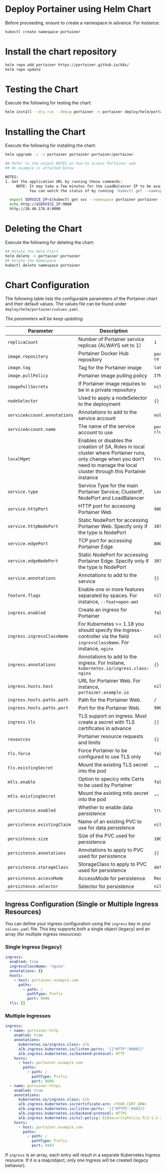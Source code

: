 # Deploy Portainer using Helm Chart

Before proceeding, ensure to create a namespace in advance.
For instance:
```bash
kubectl create namespace portainer
```

# Install the chart repository

```bash
helm repo add portainer https://portainer.github.io/k8s/
helm repo update
```

# Testing the Chart
Execute the following for testing the chart:

```bash
helm install --dry-run --debug portainer -n portainer deploy/helm/portainer
```

# Installing the Chart
Execute the following for installing the chart:

```bash
helm upgrade -i -n portainer portainer portainer/portainer

## Refer to the output NOTES on how-to access Portainer web
## An example is attached below

NOTES:
1. Get the application URL by running these commands:
     NOTE: It may take a few minutes for the LoadBalancer IP to be available.
           You can watch the status of by running 'kubectl get --namespace portainer svc -w portainer'

  export SERVICE_IP=$(kubectl get svc --namespace portainer portainer --template "{{ range (index .status.loadBalancer.ingress 0) }}{{.}}{{ end }}")
  echo http://$SERVICE_IP:9000
  http://20.40.176.8:9000
```

# Deleting the Chart
Execute the following for deleting the chart:

```bash
## Delete the Helm Chart
helm delete -n portainer portainer
## Delete the Namespace
kubectl delete namespace portainer
```

# Chart Configuration
The following table lists the configurable parameters of the Portainer chart and their default values. The values file can be found under `deploy/helm/portainer/values.yaml`.

*The parameters will be keep updating.*

| Parameter | Description | Default |
| - | - | - |
| `replicaCount` | Number of Portainer service replicas (ALWAYS set to 1) | `1` |
| `image.repository` | Portainer Docker Hub repository | `portainer/portainer-ce` |
| `image.tag` | Tag for the Portainer image | `latest` |
| `image.pullPolicy` | Portainer image pulling policy | `IfNotPresent` |
| `imagePullSecrets` | If Portainer image requires to be in a private repository | `nil` |
| `nodeSelector` | Used to apply a nodeSelector to the deployment | `{}` |
| `serviceAccount.annotations` | Annotations to add to the service account | `null` |
| `serviceAccount.name` | The name of the service account to use | `portainer-sa-clusteradmin` |
| `localMgmt` | Enables or disables the creation of SA, Roles in local cluster where Portainer runs, only change when you don't need to manage the local cluster through this Portainer instance  | `true` |
| `service.type` | Service Type for the main Portainer Service; ClusterIP, NodePort and LoadBalancer | `LoadBalancer` |
| `service.httpPort` | HTTP port for accessing Portainer Web | `9000` |
| `service.httpNodePort` | Static NodePort for accessing Portainer Web. Specify only if the type is NodePort | `30777` |
| `service.edgePort` | TCP port for accessing Portainer Edge | `8000` |
| `service.edgeNodePort` | Static NodePort for accessing Portainer Edge. Specify only if the type is NodePort | `30776` |
| `service.annotations` | Annotations to add to the service | `{}` |
| `feature.flags` | Enable one or more features separated by spaces. For instance, `--feat=open-amt` | `nil` |
| `ingress.enabled` | Create an ingress for Portainer | `false` |
| `ingress.ingressClassName` | For Kubernetes >= 1.18 you should specify the ingress-controller via the field `ingressClassName`. For instance, `nginx` | `nil` |
| `ingress.annotations` | Annotations to add to the ingress. For instane, `kubernetes.io/ingress.class: nginx` | `{}` |
| `ingress.hosts.host` | URL for Portainer Web. For instance, `portainer.example.io` | `nil` |
| `ingress.hosts.paths.path` | Path for the Portainer Web. | `/` |
| `ingress.hosts.paths.port` | Port for the Portainer Web. | `9000` |
| `ingress.tls` | TLS support on ingress. Must create a secret with TLS certificates in advance | `[]` |
| `resources` | Portainer resource requests and limits | `{}` |
| `tls.force` | Force Portainer to be configured to use TLS only | `false` |
| `tls.existingSecret` | Mount the existing TLS secret into the pod | `""` |
| `mtls.enable` | Option to specicy mtls Certs to be used by Portainer | `false` |
| `mtls.existingSecret` | Mount the existing mtls secret into the pod | `""` |
| `persistence.enabled` | Whether to enable data persistence | `true` |
| `persistence.existingClaim` | Name of an existing PVC to use for data persistence | `nil` |
| `persistence.size` | Size of the PVC used for persistence | `10Gi` |
| `persistence.annotations` | Annotations to apply to PVC used for persistence | `{}` |
| `persistence.storageClass` | StorageClass to apply to PVC used for persistence | `default` |
| `persistence.accessMode` | AccessMode for persistence | `ReadWriteOnce` |
| `persistence.selector` | Selector for persistence | `nil` |

## Ingress Configuration (Single or Multiple Ingress Resources)

You can define your ingress configuration using the `ingress` key in your `values.yaml` file. This key supports both a single object (legacy) and an array (for multiple ingress resources):

### Single Ingress (legacy)
```yaml
ingress:
  enabled: true
  ingressClassName: "nginx"
  annotations: {}
  hosts:
    - host: portainer.example.com
      paths:
        - path: /
          pathType: Prefix
          port: 9000
  tls: []
```

### Multiple Ingresses
```yaml
ingress:
  - name: portainer-http
    enabled: true
    annotations:
      kubernetes.io/ingress.class: alb
      alb.ingress.kubernetes.io/listen-ports: '[{"HTTP":8000}]'
      alb.ingress.kubernetes.io/backend-protocol: HTTP
    hosts:
      - host: portainer.example.com
        paths:
          - path: /
            pathType: Prefix
            port: 8000
  - name: portainer-https
    enabled: true
    annotations:
      kubernetes.io/ingress.class: alb
      alb.ingress.kubernetes.io/certificate-arn: <YOUR_CERT_ARN>
      alb.ingress.kubernetes.io/listen-ports: '[{"HTTPS":9443}]'
      alb.ingress.kubernetes.io/backend-protocol: HTTPS
      alb.ingress.kubernetes.io/ssl-policy: ELBSecurityPolicy-TLS-1-2-2017-01
    hosts:
      - host: portainer.example.com
        paths:
          - path: /
            pathType: Prefix
            port: 9443
```

If `ingress` is an array, each entry will result in a separate Kubernetes Ingress resource. If it is a map/object, only one Ingress will be created (legacy behavior).